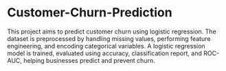 # Customer-Churn-Prediction
This project aims to predict customer churn using logistic regression. The dataset is preprocessed by handling missing values, performing feature engineering, and encoding categorical variables. A logistic regression model is trained, evaluated using accuracy, classification report, and ROC-AUC, helping businesses predict and prevent churn.
